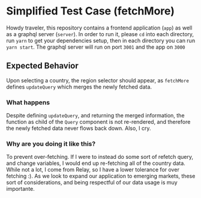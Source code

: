 # Simplified Test Case (fetchMore)

Howdy traveler, this repository contains a frontend application (`app`) as well as a graphql server (`server`). In order to run it, please `cd` into each directory, run `yarn` to get your dependencies setup, then in each directory you can run `yarn start`. The graphql server will run on port `3001` and the app on `3000`

## Expected Behavior
Upon selecting a country, the region selector should appear, as `fetchMore` defines `updateQuery` which merges the newly fetched data.

### What happens
Despite defining `updateQuery`, and returning the merged information, the function as child of the `Query` component is not re-rendered, and therefore the newly fetched data never flows back down. Also, I cry.


### Why are you doing it like this?
To prevent over-fetching. If I were to instead do some sort of refetch query, and change variables, I would end up re-fetching all of the country data. While not a lot, I come from Relay, so I have a lower tolerance for over fetching :). As we look to expand our application to emerging markets, these sort of considerations, and being respectful of our data usage is muy importante.
